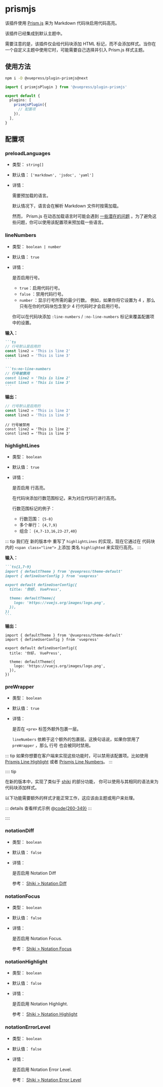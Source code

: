 # prismjs

<NpmBadge package="@vuepress/plugin-prismjs" />

该插件使用 [Prism.js](https://prismjs.com/) 来为 Markdown 代码块启用代码高亮。

该插件已经集成到默认主题中。

需要注意的是，该插件仅会给代码块添加 HTML 标记，而不会添加样式。当你在一个自定义主题中使用它时，可能需要自己选择并引入 Prism.js 样式主题。

## 使用方法

```bash
npm i -D @vuepress/plugin-prismjs@next
```

```ts
import { prismjsPlugin } from '@vuepress/plugin-prismjs'

export default {
  plugins: [
    prismjsPlugin({
      // 配置项
    }),
  ],
}
```

## 配置项

### preloadLanguages

- 类型： `string[]`

- 默认值： `['markdown', 'jsdoc', 'yaml']`

- 详情：

  需要预加载的语言。

  默认情况下，语言会在解析 Markdown 文件时按需加载。

  然而， Prism.js 在动态加载语言时可能会遇到 [一些潜在的问题](https://github.com/PrismJS/prism/issues/2716) 。为了避免这些问题，你可以使用该配置项来预加载一些语言。

### lineNumbers

- 类型： `boolean | number`

- 默认值： `true`

- 详情：

  是否启用行号。

  - `true`：启用代码行号。
  - `false` ：禁用代码行号。
  - `number` ：显示行号所需的最少行数。
    例如，如果你将它设置为 4 ，那么只有在你的代码块包含至少 4 行代码时才会启用行号。

  你可以在代码块添加 `:line-numbers` / `:no-line-numbers` 标记来覆盖配置项中的设置。

**输入：**

````md
```ts
// 行号默认是启用的
const line2 = 'This is line 2'
const line3 = 'This is line 3'
```

```ts:no-line-numbers
// 行号被禁用
const line2 = 'This is line 2'
const line3 = 'This is line 3'
```
````

**输出：**

```ts
// 行号默认是启用的
const line2 = 'This is line 2'
const line3 = 'This is line 3'
```

```ts:no-line-numbers
// 行号被禁用
const line2 = 'This is line 2'
const line3 = 'This is line 3'
```

### highlightLines

- 类型： `boolean`

- 默认值： `true`

- 详情：

  是否启用 行高亮。

  在代码块添加行数范围标记，来为对应代码行进行高亮。

  行数范围标记的例子：

  - 行数范围： `{5-8}`
  - 多个单行： `{4,7,9}`
  - 组合： `{4,7-13,16,23-27,40}`

::: tip
我们在 新的版本中 重写了 `highlightLines` 的实现，现在它通过在 代码块内的 `<span class="line">` 上添加
类名 `highlighted` 来实现行高亮。
:::

**输入：**

````md
```ts{1,7-9}
import { defaultTheme } from '@vuepress/theme-default'
import { defineUserConfig } from 'vuepress'

export default defineUserConfig({
  title: '你好， VuePress',

  theme: defaultTheme({
    logo: 'https://vuejs.org/images/logo.png',
  }),
})
```
````

**输出：**

```ts{1,7-9}
import { defaultTheme } from '@vuepress/theme-default'
import { defineUserConfig } from 'vuepress'

export default defineUserConfig({
  title: '你好， VuePress',

  theme: defaultTheme({
    logo: 'https://vuejs.org/images/logo.png',
  }),
})
```

### preWrapper

- 类型： `boolean`

- 默认值： `true`

- 详情：

  是否在 `<pre>` 标签外额外包裹一层。

  `lineNumbers` 依赖于这个额外的包裹层。这换句话说，如果你禁用了 `preWrapper` ，那么 行号 也会被同时禁用。

::: tip
如果你想要在客户端来实现这些功能时，可以禁用该配置项。比如使用
[Prismjs Line Highlight](https://prismjs.com/plugins/line-highlight/) 或者 [Prismjs Line Numbers](https://prismjs.com/plugins/line-numbers/)。
:::

:::: tip

在新的版本中，实现了类似于 [shiki](https://shiki.style/packages/transformers) 的部分功能，
你可以使用与其相同的语法来为代码块添加样式。

以下功能需要额外的样式才能正常工作，这应该由主题或用户来处理。

::: details 查看样式示例
@[code{260-349}](@vuepress/theme-default/src/client/styles/code.scss)
:::

::::

### notationDiff

- 类型： `boolean`

- 默认值： `false`

- 详情：

  是否启用 Notation Diff

  参考： [Shiki > Notation Diff](https://shiki.style/packages/transformers#transformernotationdiff)

### notationFocus

- 类型： `boolean`

- 默认值： `false`

- 详情：

  是否启用 Notation Focus.

  参考： [Shiki > Notation Focus](https://shiki.style/packages/transformers#transformernotationfocus)

### notationHighlight

- 类型： `boolean`

- 默认值： `false`

- 详情：

  是否启用 Notation Highlight.

  参考： [Shiki > Notation Highlight](https://shiki.style/packages/transformers#transformernotationhighlight)

### notationErrorLevel

- 类型： `boolean`

- 默认值： `false`

- 详情：

  是否启用 Notation Error Level.

  参考： [Shiki > Notation Error Level](https://shiki.style/packages/transformers#transformernotationerrorlevel)
